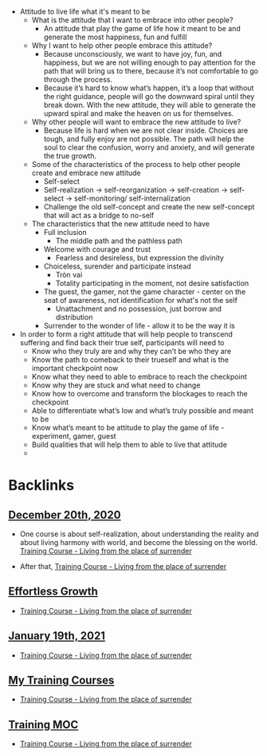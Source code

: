 - Attitude to live life what it's meant to be
    - What is the attitude that I want to embrace into other people?
        - An attitude that play the game of life how it meant to be and generate the most happiness, fun and fulfill
    - Why I want to help other people embrace this attitude?
        - Because unconsciously, we want to have joy, fun, and happiness, but we are not willing enough to pay attention for the path that will bring us to there, because it’s not comfortable to go through the process.
        - Because it’s hard to know what’s happen, it’s a loop that without the right guidance, people will go the downward spiral until they break down. With the new attitude, they will able to generate the upward spiral and make the heaven on us for themselves.
    - Why other people will want to embrace the new attitude to live?
        - Because life is hard when we are not clear inside. Choices are tough, and fully enjoy are not possible. The path will help the soul to clear the confusion, worry and anxiety, and will generate the true growth.
    - Some of the characteristics of the process to help other people create and embrace new attitude
        - Self-select
        - Self-realization -> self-reorganization -> self-creation -> self-select -> self-monitoring/ self-internalization
        - Challenge the old self-concept and create the new self-concept that will act as a bridge to no-self
    - The characteristics that the new attitude need to have
        - Full inclusion
            - The middle path and the pathless path
        - Welcome with courage and trust
            - Fearless and desireless, but expression the divinity
        - Choiceless, surender and participate instead
            - Tròn vai
            - Totality participating in the moment, not desire satisfaction
        - The guest, the gamer, not the game character - center on the seat of awareness, not identification for what's not the self
            - Unattachment and no possession, just borrow and distribution
        - Surrender to the wonder of life - allow it to be the way it is
- In order to form a right attitude that will help people to transcend suffering and find back their true self, participants will need to 
    - Know who they truly are and why they can’t be who they are
    - Know the path to comeback to their trueself and what is the important checkpoint now
    - Know what they need to able to embrace to reach the checkpoint
    - Know why they are stuck and what need to change
    - Know how to overcome and transform the blockages to reach the checkpoint
    - Able to differentiate what’s low and what’s truly possible and meant to be
    - Know what’s meant to be attitude to play the game of life - experiment, gamer, guest
    - Build qualities that will help them to able to live that attitude
    - 

# Backlinks
## [December 20th, 2020](<December 20th, 2020.md>)
- One course is about self-realization, about understanding the reality and about living harmony with world, and become the blessing on the world. [Training Course - Living from the place of surrender](<Training Course - Living from the place of surrender.md>)

- After that, [Training Course - Living from the place of surrender](<Training Course - Living from the place of surrender.md>)

## [Effortless Growth](<Effortless Growth.md>)
- [Training Course - Living from the place of surrender](<Training Course - Living from the place of surrender.md>)

## [January 19th, 2021](<January 19th, 2021.md>)
- [Training Course - Living from the place of surrender](<Training Course - Living from the place of surrender.md>)

## [My Training Courses](<My Training Courses.md>)
- [Training Course - Living from the place of surrender](<Training Course - Living from the place of surrender.md>)

## [Training MOC](<Training MOC.md>)
- [Training Course - Living from the place of surrender](<Training Course - Living from the place of surrender.md>)

